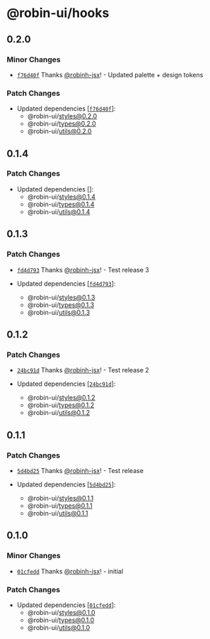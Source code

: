 # @robin-ui/hooks

## 0.2.0

### Minor Changes

-   [`f76d40f`](https://github.com/robinh-jsx/robin-ui/commit/f76d40f7edad9e1e3eabf451ab03af58bbc166b2) Thanks [@robinh-jsx](https://github.com/robinh-jsx)! - Updated palette + design tokens

### Patch Changes

-   Updated dependencies [[`f76d40f`](https://github.com/robinh-jsx/robin-ui/commit/f76d40f7edad9e1e3eabf451ab03af58bbc166b2)]:
    -   @robin-ui/styles@0.2.0
    -   @robin-ui/types@0.2.0
    -   @robin-ui/utils@0.2.0

## 0.1.4

### Patch Changes

-   Updated dependencies []:
    -   @robin-ui/styles@0.1.4
    -   @robin-ui/types@0.1.4
    -   @robin-ui/utils@0.1.4

## 0.1.3

### Patch Changes

-   [`fd4d793`](https://github.com/robinh-jsx/robin-ui/commit/fd4d793fcfde4d45486458835457b4e5766bfca8) Thanks [@robinh-jsx](https://github.com/robinh-jsx)! - Test release 3

-   Updated dependencies [[`fd4d793`](https://github.com/robinh-jsx/robin-ui/commit/fd4d793fcfde4d45486458835457b4e5766bfca8)]:
    -   @robin-ui/styles@0.1.3
    -   @robin-ui/types@0.1.3
    -   @robin-ui/utils@0.1.3

## 0.1.2

### Patch Changes

-   [`24bc91d`](https://github.com/robinh-jsx/robin-ui/commit/24bc91d7b44a86207ceeb69c132686566f9a2398) Thanks [@robinh-jsx](https://github.com/robinh-jsx)! - Test release 2

-   Updated dependencies [[`24bc91d`](https://github.com/robinh-jsx/robin-ui/commit/24bc91d7b44a86207ceeb69c132686566f9a2398)]:
    -   @robin-ui/styles@0.1.2
    -   @robin-ui/types@0.1.2
    -   @robin-ui/utils@0.1.2

## 0.1.1

### Patch Changes

-   [`5d4bd25`](https://github.com/robinh-jsx/robin-ui/commit/5d4bd250ac3c3a1128d86ecacf7c62530a57b89c) Thanks [@robinh-jsx](https://github.com/robinh-jsx)! - Test release

-   Updated dependencies [[`5d4bd25`](https://github.com/robinh-jsx/robin-ui/commit/5d4bd250ac3c3a1128d86ecacf7c62530a57b89c)]:
    -   @robin-ui/styles@0.1.1
    -   @robin-ui/types@0.1.1
    -   @robin-ui/utils@0.1.1

## 0.1.0

### Minor Changes

-   [`01cfedd`](https://github.com/robinh-jsx/robin-ui/commit/01cfeddd70c03119b7b8811ed47d2d88119c5075) Thanks [@robinh-jsx](https://github.com/robinh-jsx)! - initial

### Patch Changes

-   Updated dependencies [[`01cfedd`](https://github.com/robinh-jsx/robin-ui/commit/01cfeddd70c03119b7b8811ed47d2d88119c5075)]:
    -   @robin-ui/styles@0.1.0
    -   @robin-ui/types@0.1.0
    -   @robin-ui/utils@0.1.0
